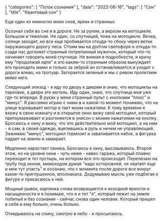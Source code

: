 {
   "categories": [
      "Поток сознания"
   ],
   "date": "2022-06-16",
   "tags": [
      "Сон"
   ],
   "title": "Квантовый сон"
}

Еще один из немногих моих снов, ярких и странных.

Осознал себя во сне я в дороге. Не за рулем, а верхом на мотоцикле. Большом и тяжелом. Не один, со спутницей, тоже на мотоцикле. Вечер, солнце заходит, но все еще пробивается откуда-то сбоку через ветки окружающего дорогу леса. Стоим мы на долгом светофоре и откуда-то сзади нас догоняет странный потрепанный мужичок, который что-то начинает говорить моей спутнице. Не вникая в подробности, я кричу ему "продолжай идти" и это каким-то странным образом вынуждает его проходить мимо и только за зеброй он останавливается и уходит с дороги влево, на тротуар. Загорается зеленый и мы с ревом пролетаем мимо него.

Следующий эпизод - я иду по двору к дверям и знаю, что мотоциклы на парковке, а двери это мотель. Иду один, знаю, что спутница моя уже где-то впереди. В руках у меня странный пульт с кнопками "плюс" и "минус". Я рассеяно играю с ними в и какой-то момент понимаю, что на улице взревывает мотор в такт моим нажатиям. К тому времени я вхожу в свою комнату и в открытое окно вижу свой мотоцикл, который притормаживает и разгоняется в унисон с моими нажатиями на кнопку. Бросаюсь к окну и вижу, что это действительно мой мотоцикл, а на нем - я сам, в своей одежде, вцепившись в руль и ничем не управляющий. Зажимаю "минус", мотоцикл тормозит и заваливается набок, а фигурка падает на землю и замирает.

Медленно нарастает паника. Бросаюсь к окну, высовываюсь. Второй этаж, но на уровне окна - чуть ниже - навес гаража, который плавно переходит в тот пустырь, на котором все это происходит. Перелезаю на трубу под окном, мимоходом думая "надо осторожней, не хватает еще и мне тут упасть" и осознаю, что с момента после дороги все вокруг какое-то приглушенное, вполнакала. Додумываю мысль уже подбегая к фигуре и прикасаюсь к ней.

Мощный рывок, картинка снова возвращается к исходной яркости и насыщенности и я понимаю, что я и тот "я", который лежит на земле побитый и без сознания - сейчас снова один человек. Который пришел в себя и ему больно, очень больно.

Откидываюсь на спину, смотрю в небо - и просыпаюсь.
